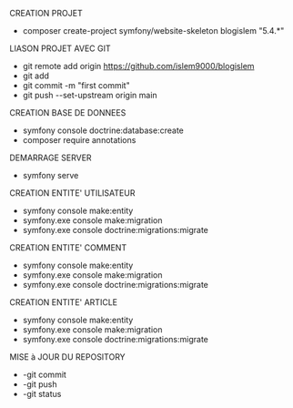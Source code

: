 CREATION PROJET
* composer create-project symfony/website-skeleton blogislem "5.4.*"

LIASON PROJET AVEC GIT
* git remote add origin https://github.com/islem9000/blogislem
* git add
* git commit -m "first commit"
* git push --set-upstream origin main

CREATION BASE DE DONNEES
* symfony console doctrine:database:create
* composer require annotations 

DEMARRAGE SERVER
* symfony serve

CREATION ENTITE' UTILISATEUR
* symfony console make:entity
* symfony.exe console make:migration
* symfony.exe console doctrine:migrations:migrate

CREATION ENTITE' COMMENT
* symfony console make:entity
* symfony.exe console make:migration
* symfony.exe console doctrine:migrations:migrate

CREATION ENTITE' ARTICLE
* symfony console make:entity
* symfony.exe console make:migration
* symfony.exe console doctrine:migrations:migrate

MISE à JOUR DU REPOSITORY
* -git commit
* -git push
* -git status
